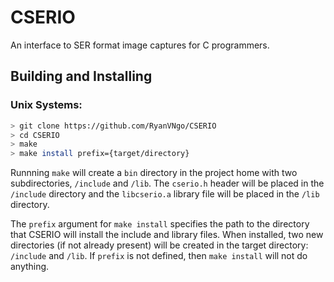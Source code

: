 # CSERIO
An interface to SER format image captures for C programmers. 

## Building and Installing

### Unix Systems:
```sh
> git clone https://github.com/RyanVNgo/CSERIO
> cd CSERIO
> make
> make install prefix={target/directory}
```

Runnning `make` will create a `bin` directory in the project home with two subdirectories,
`/include` and `/lib`. The `cserio.h` header will be placed in the `/include` directory and
the `libcserio.a` library file will be placed in the `/lib` directory.

The `prefix` argument for `make install` specifies the path to the directory that CSERIO will
install the include and library files. When installed, two new directories (if not already present)
will be created in the target directory: `/include` and `/lib`. If `prefix` is not defined, then
`make install` will not do anything.
